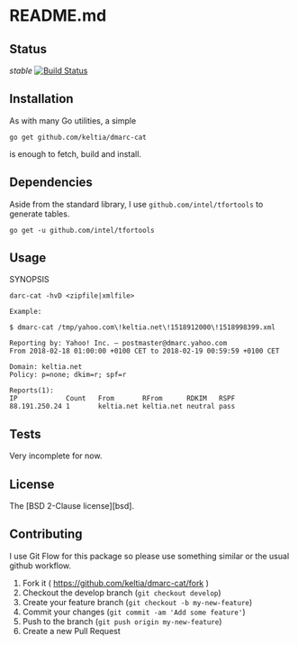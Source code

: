 # README.md

## Status

*stable*
[![Build Status](https://secure.travis-ci.org/keltia/dmarc-cat.png)](http://travis-ci.org/keltia/dmarc-cat)

## Installation

As with many Go utilities, a simple

    go get github.com/keltia/dmarc-cat

is enough to fetch, build and install.

## Dependencies

Aside from the standard library, I use `github.com/intel/tfortools` to generate tables.

    go get -u github.com/intel/tfortools

## Usage

SYNOPSIS
```
darc-cat -hvD <zipfile|xmlfile>

Example:

$ dmarc-cat /tmp/yahoo.com\!keltia.net\!1518912000\!1518998399.xml

Reporting by: Yahoo! Inc. — postmaster@dmarc.yahoo.com
From 2018-02-18 01:00:00 +0100 CET to 2018-02-19 00:59:59 +0100 CET

Domain: keltia.net
Policy: p=none; dkim=r; spf=r

Reports(1):
IP            Count   From       RFrom      RDKIM   RSPF
88.191.250.24 1       keltia.net keltia.net neutral pass
```

## Tests

Very incomplete for now.

## License

The [BSD 2-Clause license][bsd].

## Contributing

I use Git Flow for this package so please use something similar or the usual github workflow.

1. Fork it ( https://github.com/keltia/dmarc-cat/fork )
2. Checkout the develop branch (`git checkout develop`)
3. Create your feature branch (`git checkout -b my-new-feature`)
4. Commit your changes (`git commit -am 'Add some feature'`)
5. Push to the branch (`git push origin my-new-feature`)
6. Create a new Pull Request
